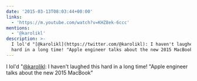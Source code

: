 ```yaml
---
date: '2015-03-13T08:03:44+00:00'
links:
  - 'https://m.youtube.com/watch?v=KHZ8ek-6ccc'
mentions:
  - '@karolikl'
description: >-
  I lol'd "[@karolikl](https://twitter.com/@karolikl): I haven't laughed this
  hard in a long time! "Apple engineer talks about the new 2015 MacBook"
---
```

I lol'd "[@karolikl](https://twitter.com/@karolikl): I haven't laughed this hard in a long time! "Apple engineer talks about the new 2015 MacBook" 

